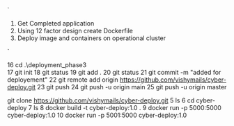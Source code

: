 `
1. Get Completed application 
2. Using 12 factor design create Dockerfile 
3. Deploy image and containers on operational cluster 

`

16 cd .\deployment_phase3\
  17 git init
  18 git status
  19 git add .
  20 git status
  21 git commit -m "added for deployement"
  22 git remote add origin https://github.com/vishymails/cyber-deploy.git
  23 git push
  24 git push -u origin main
  25 git push -u origin master



  git clone https://github.com/vishymails/cyber-deploy.git
    5  ls
    6  cd cyber-deploy
    7  ls
    8  docker build -t cyber-deploy:1.0 .
    9  docker run -p 5000:5000 cyber-deploy:1.0
   10  docker run -p 5001:5000 cyber-deploy:1.0
